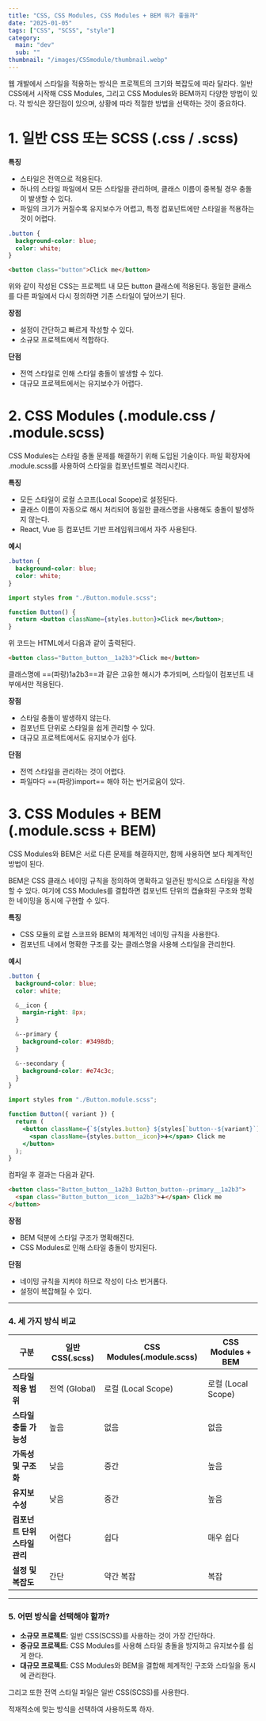 ```yaml
---
title: "CSS, CSS Modules, CSS Modules + BEM 뭐가 좋을까"
date: "2025-01-05"
tags: ["CSS", "SCSS", "style"]
category:
  main: "dev"
  sub: ""
thumbnail: "/images/CSSmodule/thumbnail.webp"
---
```


웹 개발에서 스타일을 적용하는 방식은 프로젝트의 크기와 복잡도에 따라 달라다. 일반 CSS에서 시작해 CSS Modules, 그리고 CSS Modules와 BEM까지 다양한 방법이 있다. 각 방식은 장단점이 있으며, 상황에 따라 적절한 방법을 선택하는 것이 중요하다.

# 1. 일반 CSS 또는 SCSS (.css / .scss)

**특징**

- 스타일은 전역으로 적용된다.
- 하나의 스타일 파일에서 모든 스타일을 관리하며, 클래스 이름이 중복될 경우 충돌이 발생할 수 있다.
- 파일의 크기가 커질수록 유지보수가 어렵고, 특정 컴포넌트에만 스타일을 적용하는 것이 어렵다.

```scss
.button {
  background-color: blue;
  color: white;
}
```

```html
<button class="button">Click me</button>
```

위와 같이 작성된 CSS는 프로젝트 내 모든 button 클래스에 적용된다. 동일한 클래스를 다른 파일에서 다시 정의하면 기존 스타일이 덮어쓰기 된다.

**장점**

- 설정이 간단하고 빠르게 작성할 수 있다.
- 소규모 프로젝트에서 적합하다.

**단점**

- 전역 스타일로 인해 스타일 충돌이 발생할 수 있다.
- 대규모 프로젝트에서는 유지보수가 어렵다.

# 2. CSS Modules (.module.css / .module.scss)

CSS Modules는 스타일 충돌 문제를 해결하기 위해 도입된 기술이다. 파일 확장자에 .module.scss를 사용하여 스타일을 컴포넌트별로 격리시킨다.

**특징**

- 모든 스타일이 로컬 스코프(Local Scope)로 설정된다.
- 클래스 이름이 자동으로 해시 처리되어 동일한 클래스명을 사용해도 충돌이 발생하지 않는다.
- React, Vue 등 컴포넌트 기반 프레임워크에서 자주 사용된다.

**예시**

```scss
.button {
  background-color: blue;
  color: white;
}
```

```jsx
import styles from "./Button.module.scss";

function Button() {
  return <button className={styles.button}>Click me</button>;
}
```

위 코드는 HTML에서 다음과 같이 출력된다.

```html
<button class="Button_button__1a2b3">Click me</button>
```

클래스명에 ==(파랑)1a2b3==과 같은 고유한 해시가 추가되며, 스타일이 컴포넌트 내부에서만 적용된다.

**장점**

- 스타일 충돌이 발생하지 않는다.
- 컴포넌트 단위로 스타일을 쉽게 관리할 수 있다.
- 대규모 프로젝트에서도 유지보수가 쉽다.

**단점**

- 전역 스타일을 관리하는 것이 어렵다.
- 파일마다 ==(파랑)import== 해야 하는 번거로움이 있다.

# 3. CSS Modules + BEM (.module.scss + BEM)

CSS Modules와 BEM은 서로 다른 문제를 해결하지만, 함께 사용하면 보다 체계적인 방법이 된다.

BEM은 CSS 클래스 네이밍 규칙을 정의하여 명확하고 일관된 방식으로 스타일을 작성할 수 있다. 여기에 CSS Modules를 결합하면 컴포넌트 단위의 캡슐화된 구조와 명확한 네이밍을 동시에 구현할 수 있다.

**특징**

- CSS 모듈의 로컬 스코프와 BEM의 체계적인 네이밍 규칙을 사용한다.
- 컴포넌트 내에서 명확한 구조를 갖는 클래스명을 사용해 스타일을 관리한다.

**예시**

```scss
.button {
  background-color: blue;
  color: white;

  &__icon {
    margin-right: 8px;
  }

  &--primary {
    background-color: #3498db;
  }

  &--secondary {
    background-color: #e74c3c;
  }
}
```

```jsx
import styles from "./Button.module.scss";

function Button({ variant }) {
  return (
    <button className={`${styles.button} ${styles[`button--${variant}`]}`}>
      <span className={styles.button__icon}>➕</span> Click me
    </button>
  );
}
```

컴파일 후 결과는 다음과 같다.

```html
<button class="Button_button__1a2b3 Button_button--primary__1a2b3">
  <span class="Button_button__icon__1a2b3">➕</span> Click me
</button>
```

**장점**

- BEM 덕분에 스타일 구조가 명확해진다.
- CSS Modules로 인해 스타일 충돌이 방지된다.

**단점**

- 네이밍 규칙을 지켜야 하므로 작성이 다소 번거롭다.
- 설정이 복잡해질 수 있다.

---

### 4. 세 가지 방식 비교

| 구분                          | 일반 CSS(.scss) | CSS Modules(.module.scss) | CSS Modules + BEM  |
| ----------------------------- | --------------- | ------------------------- | ------------------ |
| **스타일 적용 범위**          | 전역 (Global)   | 로컬 (Local Scope)        | 로컬 (Local Scope) |
| **스타일 충돌 가능성**        | 높음            | 없음                      | 없음               |
| **가독성 및 구조화**          | 낮음            | 중간                      | 높음               |
| **유지보수성**                | 낮음            | 중간                      | 높음               |
| **컴포넌트 단위 스타일 관리** | 어렵다          | 쉽다                      | 매우 쉽다          |
| **설정 및 복잡도**            | 간단            | 약간 복잡                 | 복잡               |

---

### 5. 어떤 방식을 선택해야 할까?

- **소규모 프로젝트**: 일반 CSS(SCSS)를 사용하는 것이 가장 간단하다.
- **중규모 프로젝트**: CSS Modules를 사용해 스타일 충돌을 방지하고 유지보수를 쉽게 한다.
- **대규모 프로젝트**: CSS Modules와 BEM을 결합해 체계적인 구조와 스타일을 동시에 관리한다.

그리고 또한 전역 스타일 파일은 일반 CSS(SCSS)를 사용한다.

적재적소에 맞는 방식을 선택하여 사용하도록 하자.
